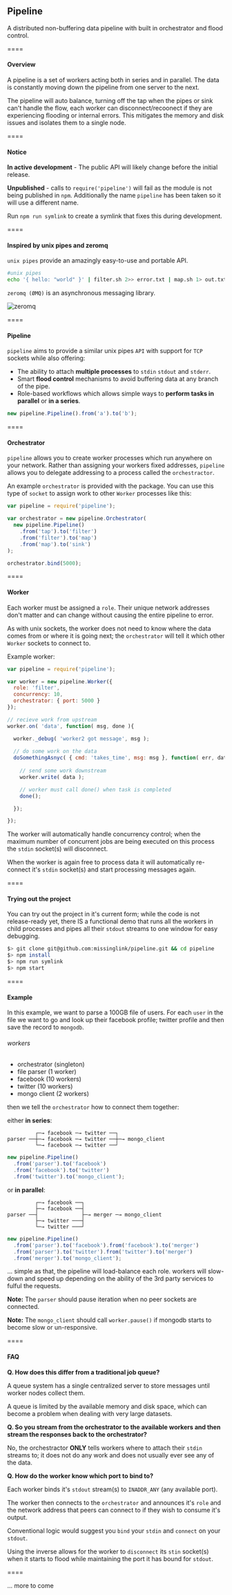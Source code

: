
## Pipeline

A distributed non-buffering data pipeline with built in orchestrator and flood control.  

====

#### Overview

A pipeline is a set of workers acting both in series and in parallel. The data is constantly moving down the pipeline from one server to the next. 
    
The pipeline will auto balance, turning off the tap when the pipes or sink can't handle the flow, each worker can disconnect/recoonect if they are experiencing flooding or internal errors. This mitigates the memory and disk issues and isolates them to a single node.

====

#### Notice

**In active development** - The public API will likely change before the initial release.  
  
**Unpublished** - calls to `require('pipeline')` will fail as the module is not being published in `npm`. Additionally the name `pipeline` has been taken so it will use a different name.  
  
Run `npm run symlink` to create a symlink that fixes this during development.
    
====

#### Inspired by unix pipes and zeromq
  
`unix pipes` provide an amazingly easy-to-use and portable API.

```bash  
#unix pipes  
echo '{ hello: "world" }' | filter.sh 2>> error.txt | map.sh 1> out.txt 2>> error.txt  
```

`zeromq (ØMQ)` is an asynchronous messaging library.

![zeromq](http://learning-0mq-with-pyzmq.readthedocs.org/en/latest/_images/pushpull.png)

====

#### Pipeline

`pipeline` aims to provide a similar unix pipes `API` with support for `TCP` sockets while also offering:

- The ability to attach **multiple processes** to `stdin` `stdout` and `stderr`.
- Smart **flood control** mechanisms to avoid buffering data at any branch of the pipe.
- Role-based workflows which allows simple ways to **perform tasks in parallel** or **in a series**. 

```javascript
new pipeline.Pipeline().from('a').to('b');
```

====

#### Orchestrator
  
`pipeline` allows you to create worker processes which run anywhere on your network. Rather than assigning your workers fixed addresses, `pipeline` allows you to delegate addressing to a process called the `orchestractor`.  
  
An example `orchestrator` is provided with the package. You can use this type of `socket` to assign work to other `Worker` processes like this:  
  
```javascript
var pipeline = require('pipeline');

var orchestrator = new pipeline.Orchestrator(
  new pipeline.Pipeline()
    .from('tap').to('filter')
    .from('filter').to('map')
    .from('map').to('sink')
);

orchestrator.bind(5000);
```
    
====
    
#### Worker

Each worker must be assigned a `role`. Their unique network addresses don't matter and can change without causing the entire pipeline to error.  
  
As with unix sockets, the worker does not need to know where the data comes from or where it is going next; the `orchestrator` will tell it which other `Worker` sockets to connect to.  
  
Example worker:  
  
```javascript  
var pipeline = require('pipeline');

var worker = new pipeline.Worker({
  role: 'filter',
  concurrency: 10,
  orchestrator: { port: 5000 }
});

// recieve work from upstream
worker.on( 'data', function( msg, done ){

  worker._debug( 'worker2 got message', msg );
  
  // do some work on the data
  doSomethingAsnyc( { cmd: 'takes_time', msg: msg }, function( err, data ){  
    
    // send some work downstream
    worker.write( data );

    // worker must call done() when task is completed
    done();

  });

});
```  
  
The worker will automatically handle concurrency control; when the maximum number of concurrent jobs are being executed on this process the `stdin` socket(s) will disconnect.  
  
When the worker is again free to process data it will automatically re-connect it's `stdin` socket(s) and start processing messages again. 
  
====  
  
#### Trying out the project  
  
You can try out the project in it's current form; while the code is not release-ready yet, there IS a functional demo that runs all the workers in child processes and pipes all their `stdout` streams to one window for easy debugging.  
  
```bash  
$> git clone git@github.com:missinglink/pipeline.git && cd pipeline
$> npm install  
$> npm run symlink  
$> npm start
```

==== 

#### Example
  
In this example, we want to parse a 100GB file of users. For each `user` in the file we want to go and look up their facebook profile; twitter profile and then save the record to `mongodb`.  
  
###### workers  

- orchestrator (singleton)  
- file parser (1 worker)
- facebook (10 workers)  
- twitter (10 workers)  
- mongo client (2 workers)
  
then we tell the `orchestrator` how to connect them together:

either **in series**:

```
         ┌─→ facebook ─→ twitter ──┐
parser ──┼─→ facebook ─→ twitter ──┼─→ mongo_client
         └─→ facebook ─→ twitter ──┘
```

```javascript
new pipeline.Pipeline()
  .from('parser').to('facebook')
  .from('facebook').to('twitter')
  .from('twitter').to('mongo_client');
```

or **in parallel**:

```
         ┌─→ facebook ──┐
         ├─→ facebook ──┤
parser ──┤              ├─→ merger ─→ mongo_client
         ├─→ twitter ───┤
         └─→ twitter ───┘
```

```javascript
new pipeline.Pipeline()
  .from('parser').to('facebook').from('facebook').to('merger')
  .from('parser').to('twitter').from('twitter').to('merger')
  .from('merger').to('mongo_client');
```

... simple as that, the pipeline will load-balance each role. workers will slow-down and speed up depending on the ability of the 3rd party services to fulful the requests.

**Note:** The `parser` should pause iteration when no peer sockets are connected.

**Note:** The `mongo_client` should call `worker.pause()` if mongodb starts to become slow or un-responsive.


====  
  
#### FAQ      
       
**Q. How does this differ from a traditional job queue?**
  
A queue system has a single centralized server to store messages until worker nodes collect them.  
  
A queue is limited by the available memory and disk space, which can become a problem when dealing with very large datasets.
      
**Q. So you stream from the orchestrator to the available workers and then stream the responses back to the orchestrator?**
  
No, the orchestractor **ONLY** tells workers where to attach their `stdin` streams to; it does not do any work and does not usually ever see any of the data.

**Q. How do the worker know which port to bind to?** 
  
Each worker binds it's `stdout` stream(s) to `INADDR_ANY` (any available port).  
  
The worker then connects to the `orchestrator` and announces it's `role` and the network address that peers can connect to if they wish to consume it's output.  
  
Conventional logic would suggest you `bind` your `stdin` and `connect` on your `stdout`.

Using the inverse allows for the worker to `disconnect` its `stin` socket(s) when it starts to flood while maintaining the port it has bound for `stdout`.
     
====
  
... more to come
